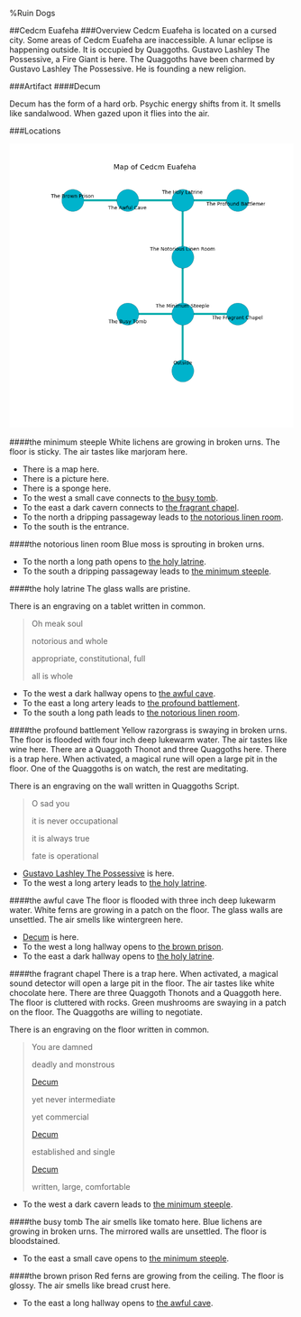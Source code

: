 %Ruin Dogs

##Cedcm Euafeha
###Overview
Cedcm Euafeha is located on a cursed city. Some areas of Cedcm Euafeha are inaccessible. A lunar eclipse is happening outside. It is occupied by Quaggoths. <a name="Gustavo-Lashley-The-Possessive"></a>Gustavo Lashley The Possessive, a Fire Giant is here. The Quaggoths have been charmed by Gustavo Lashley The Possessive. He  is founding a new religion. 



###Artifact
####<a name="Decum"></a>Decum


Decum has the form of a hard orb. Psychic energy shifts from it. It smells like sandalwood. When gazed upon it flies into the air. 





###Locations


![](../v2/images/Cedcm-Euafeha.png)

####<a name="the-minimum-steeple"></a>the minimum steeple
White lichens are growing in broken urns. The floor is sticky. The air tastes like marjoram here. 



* There is a map here.
* There is a picture here.
* There is a sponge here.
* To the west a small cave connects to [the busy tomb](#the-busy-tomb).
* To the east a dark cavern connects to [the fragrant chapel](#the-fragrant-chapel).
* To the north a dripping passageway leads to [the notorious linen room](#the-notorious-linen-room).
* To the south is the entrance.


####<a name="the-notorious-linen-room"></a>the notorious linen room
Blue moss is sprouting in broken urns. 



* To the north a long path opens to [the holy latrine](#the-holy-latrine).
* To the south a dripping passageway leads to [the minimum steeple](#the-minimum-steeple).


####<a name="the-holy-latrine"></a>the holy latrine
The glass walls are pristine. 

There is an engraving on a tablet written in common. 

> Oh meak soul
>
> notorious and whole
>
> appropriate, constitutional, full
>
> all is whole
>


* To the west a dark hallway opens to [the awful cave](#the-awful-cave).
* To the east a long artery leads to [the profound battlement](#the-profound-battlement).
* To the south a long path leads to [the notorious linen room](#the-notorious-linen-room).


####<a name="the-profound-battlement"></a>the profound battlement
Yellow razorgrass is swaying in broken urns. The floor is flooded with four inch deep lukewarm water. The air tastes like wine here. There are a Quaggoth Thonot and three Quaggoths here. There is a trap here. When activated, a magical rune will open a large pit in the floor. One of the Quaggoths is on watch, the rest are meditating. 

There is an engraving on the wall written in Quaggoths Script. 

> O sad you
>
> it is never occupational
>
> it is always true
>
> fate is operational
>


* [Gustavo Lashley The Possessive](#Gustavo-Lashley-The-Possessive) is here.
* To the west a long artery leads to [the holy latrine](#the-holy-latrine).


####<a name="the-awful-cave"></a>the awful cave
The floor is flooded with three inch deep lukewarm water. White ferns are growing in a patch on the floor. The glass walls are unsettled. The air smells like wintergreen here. 



* [Decum](#Decum) is here.
* To the west a long hallway opens to [the brown prison](#the-brown-prison).
* To the east a dark hallway opens to [the holy latrine](#the-holy-latrine).


####<a name="the-fragrant-chapel"></a>the fragrant chapel
There is a trap here. When activated, a magical sound detector will open a large pit in the floor. The air tastes like white chocolate here. There are three Quaggoth Thonots and a Quaggoth here. The floor is cluttered with rocks. Green mushrooms are swaying in a patch on the floor. The Quaggoths are willing to negotiate. 

There is an engraving on the floor written in common. 

> You are damned
>
> deadly and monstrous
>
> [Decum](#Decum)
>
> yet never intermediate
>
> yet commercial
>
> [Decum](#Decum)
>
> established and single
>
> [Decum](#Decum)
>
> written, large, comfortable
>


* To the west a dark cavern leads to [the minimum steeple](#the-minimum-steeple).


####<a name="the-busy-tomb"></a>the busy tomb
The air smells like tomato here. Blue lichens are growing in broken urns. The mirrored walls are unsettled. The floor is bloodstained. 



* To the east a small cave opens to [the minimum steeple](#the-minimum-steeple).


####<a name="the-brown-prison"></a>the brown prison
Red ferns are growing from the ceiling. The floor is glossy. The air smells like bread crust here. 



* To the east a long hallway opens to [the awful cave](#the-awful-cave).


